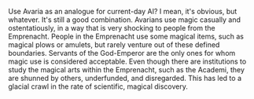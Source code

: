Use Avaria as an analogue for current-day AI? I mean, it's obvious, but whatever. It's still a good combination.
Avarians use magic casually and ostentatiously, in a way that is very shocking to people from the Emprenacht. People in the Emprenacht use some magical items, such as magical plows or amulets, but rarely venture out of these defined boundaries. Servants of the God-Emperor are the only ones for whom magic use is considered acceptable. Even though there are institutions to study the magical arts within the Emprenacht, such as the Academi, they are shunned by others, underfunded, and disregarded. This has led to a glacial crawl in the rate of scientific, magical discovery. 